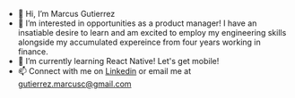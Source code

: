 - 👋  Hi, I’m Marcus Gutierrez
- 👀  I’m interested in opportunities as a product manager! I have an insatiable desire to learn and am excited to employ my engineering skills alongside my accumulated expereince from four years working in finance.
- 🌱  I’m currently learning React Native! Let's get mobile!
- 📫  Connect with me on [Linkedin](https://www.linkedin.com/in/gutierrezmarcus/) or email me at gutierrez.marcusc@gmail.com

<!---
mgtz505/mgtz505 is a ✨ special ✨ repository because its `README.md` (this file) appears on your GitHub profile.
You can click the Preview link to take a look at your changes.
--->
